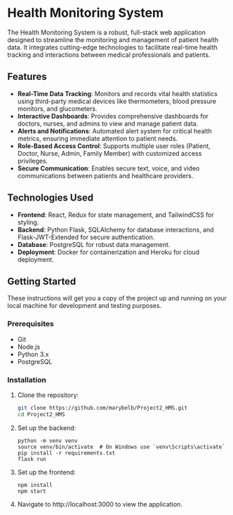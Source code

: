 # Health Monitoring System

The Health Monitoring System is a robust, full-stack web application designed to streamline the monitoring and management of patient health data. It integrates cutting-edge technologies to facilitate real-time health tracking and interactions between medical professionals and patients.

## Features

- **Real-Time Data Tracking**: Monitors and records vital health statistics using third-party medical devices like thermometers, blood pressure monitors, and glucometers.
- **Interactive Dashboards**: Provides comprehensive dashboards for doctors, nurses, and admins to view and manage patient data.
- **Alerts and Notifications**: Automated alert system for critical health metrics, ensuring immediate attention to patient needs.
- **Role-Based Access Control**: Supports multiple user roles (Patient, Doctor, Nurse, Admin, Family Member) with customized access privileges.
- **Secure Communication**: Enables secure text, voice, and video communications between patients and healthcare providers.

## Technologies Used

- **Frontend**: React, Redux for state management, and TailwindCSS for styling.
- **Backend**: Python Flask, SQLAlchemy for database interactions, and Flask-JWT-Extended for secure authentication.
- **Database**: PostgreSQL for robust data management.
- **Deployment**: Docker for containerization and Heroku for cloud deployment.

## Getting Started

These instructions will get you a copy of the project up and running on your local machine for development and testing purposes.

### Prerequisites

- Git
- Node.js
- Python 3.x
- PostgreSQL

### Installation

1. Clone the repository:

   ```bash
   git clone https://github.com/marybelb/Project2_HMS.git
   cd Project2_HMS
3. Set up the backend:
   
   ```cd backend
   python -m venv venv
   source venv/bin/activate  # On Windows use `venv\Scripts\activate`
   pip install -r requirements.txt
   flask run
5. Set up the frontend:
   
   ```cd ../frontend
   npm install
   npm start
4. Navigate to http://localhost:3000 to view the application.

